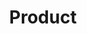 ---
title: 'Product'
translationKey: "products"
layout: "products"
desc_main: 'A multi-effect cream that visibly lifts, tightens, smooths, moisturizes, has a fine texture, uniform tone, and enhances gloss and elasticity, this anti-aging cream provides 7 key signs of aging, including fine lines and wrinkles, loss of elasticity, and uneven tone and texture. '
image: 'img/products/a1a.png'
product_2_title: 'ha spring essence mist'
product_2_image: 'products/a2.jpg'
product_2_desc: 'Provide all the nutrients your skin needs and enhance cell metabolism, constantly update new cells and restore damaged cells. Effectively remove residual toxins from the skin and let your skin maintain enough moisture every day, create a translucent face without makeup and block all the harmful effects from the external environment and resist free radicals.'
product_2_image2: 'img/products/a2a.png'

product_3_title: 'gentle clarifying gel cleanser'
product_3_image: 'products/a3.jpg'
product_3_desc: 'Help to remove the impurities upon contact while gently exfoliating and improves skin appearances. Its exfoliating and soothing action helps reduces discolouration and let your skin look radiant and smooth. '
product_3_image2: 'img/products/a3a.png'

product_4_title: 'eye lifting activator'
product_4_image: 'products/a4.jpg'
product_4_desc: 'It is both an eye cream and an eye mask.  And it can produce immediate results: more radiant and youthful eyes.
The soft and moisturizing formula, the light care can easily melt on the skin to reduce signs of fatigue, fine lines, and repair the delicate eye area, making the eye area more vigorous and firmer, and soothes the eyes and eliminates dark circles at the same time.'
product_4_image2: 'img/products/a4a.png'

product_5_title: 'multi stemcell essence mist'
product_5_image: 'products/a5.jpg'
product_5_desc: 'Helps the skin fully repair the sleeping cells from the deep layer, improves loose skin inside out in just two weeks and its permanent.  Smooth the fine lines and wrinkles, lighten pigments and acne marks, reduce dark circles and eliminate eye bags etc.'
product_5_image2: 'img/products/a5a.png'

product_6_title: 'multi-peptide renewal booster'
product_6_image: 'products/a6.jpg'
product_6_desc: 'Elasticity, Firmness, Moisturizing, Even Skin Tone and Texture, Discoluoration, Early Signs of Aging, Lifting/Firming, Collagen Production, Age-Defying, Discolouration, Early Signs of Ageing, Firming, Hydration, Restorative, Revitalising, Skin Firming, Skin Tightening, Tone, Wrinkles.'
product_6_image2: 'img/products/a6a.png'


product_7_title: 'HA Regenerative Serum'
product_7_image: 'products/a5.jpg'
product_7_desc: "Build from the world’s best hyaluronic acid that originate from Germany, strengthen blood circulation, improve metabolism, enhance skin's absorption of nutrients and skin elasticity by effectively penetrate deep into the dermis.  Also, it can promote the proliferation and differentiation of epidermal cells to repair and prevent skin damage and delay skin aging.  Effectively lock in moisture by forming a breathable film on the surface of the skin. The moisturizing effect is ten times that of ordinary hyaluronic acid. A simple smear and you will have a translucent and supple skin"
product_7_image2: 'img/products/a7.jpeg'

product_8_title: 'First Essence Treatment'
product_8_image: 'products/a4.png'
product_8_desc: "It special formulated with Galactomyces/Betula Platyphylla Japonica Jiuce and containing over 10 natural herb extracts to keep your skin's natural renewal cycle in the optimum condition for skin nourishment. It encourages your cells to regenerate, reversing the signs of ageing and works to balance sebum secretion."
product_8_image2: 'img/products/a8.png'
---